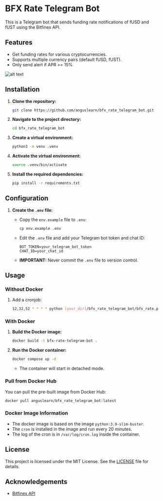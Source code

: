 # BFX Rate Telegram Bot

This is a Telegram bot that sends funding rate notifications of fUSD and fUST using the Bitfinex API.

## Features

-   Get funding rates for various cryptocurrencies.
-   Supports multiple currency pairs (default fUSD, fUST).
-   Only send alert if APR >= 15%

![alt text](https://imgur.com/a/TJhC7h7)

## Installation

1.  **Clone the repository:**
    ```sh
    git clone https://github.com/anguslearn/bfx_rate_telegram_bot.git
    ```

2.  **Navigate to the project directory:**
    ```sh
    cd bfx_rate_telegram_bot
    ```

3.  **Create a virtual environment:**
    ```sh
    python3 -m venv .venv
    ```

4.  **Activate the virtual environment:**
    ```sh
    source .venv/bin/activate
    ```

5.  **Install the required dependencies:**
    ```sh
    pip install -r requirements.txt
    ```

## Configuration

1.  **Create the `.env` file:**

    *   Copy the `env.example` file to `.env`:
        ```sh
        cp env.example .env
        ```
    *   Edit the `.env` file and add your Telegram bot token and chat ID:

        ```env
        BOT_TOKEN=your_telegram_bot_token
        CHAT_ID=your_chat_id
        ```

    *   **IMPORTANT:** Never commit the `.env` file to version control.

## Usage

### Without Docker

1. Add a cronjob:
    ```sh
    12,32,52 * * * * python [your_dir]/bfx_rate_telegram_bot/bfx_rate.py
    ```

### With Docker

1.  **Build the Docker image:**
    ```sh
    docker build -t bfx-rate-telegram-bot .
    ```

2.  **Run the Docker container:**

    ```sh
    docker compose up -d
    ```
    * The container will start in detached mode.

### Pull from Docker Hub

You can pull the pre-built image from Docker Hub:

```bash
docker pull anguslearn/bfx_rate_telegram_bot:latest
```

### Docker Image Information
* The docker image is based on the image `python:3.9-slim-buster`.
* The `cron` is installed in the image and run every 20 minutes.
* The log of the cron is in `/var/log/cron.log` inside the container.

## License

This project is licensed under the MIT License. See the [LICENSE](LICENSE) file for details.

## Acknowledgements

-   [Bitfinex API](https://docs.bitfinex.com/docs)
